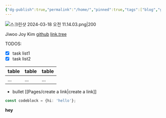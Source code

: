```yaml
---
{"dg-publish":true,"permalink":"/home/","pinned":true,"tags":["blog","gardenEntry"],"created":"2024-08-20","updated":"2024-08-20T23:17:00"}
---
```


![스크린샷 2024-03-18 오전 11.14.03.png|200](/img/user/%EC%8A%A4%ED%81%AC%EB%A6%B0%EC%83%B7%202024-03-18%20%EC%98%A4%EC%A0%84%2011.14.03.png)

Jiwoo Joy Kim
[github](https://github.com/zuzokim)
[link.tree](https://linktr.ee/zuzokim)

TODOS:
- [x] task list1
- [x] task list2

| table | table | table |
| ----- | ----- | ----- |
| ...   | ...   | ...   |
- bullet
[[Pages/create a link\|create a link]]

```ts
const codeblock = {hi: 'hello'};
```
**hey**